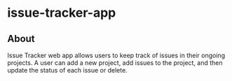 # issue-tracker-app

## About 
Issue Tracker web app allows users to keep track of issues in their ongoing projects. A user can add a new project, add issues to the project, and then update the status of each issue or delete. 
